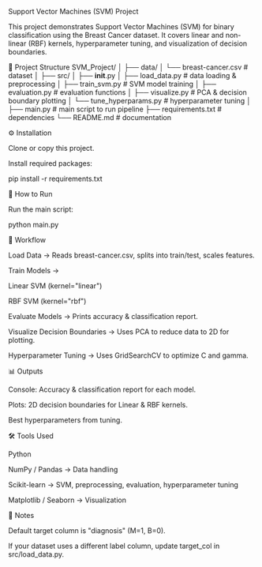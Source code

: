 Support Vector Machines (SVM) Project

This project demonstrates Support Vector Machines (SVM) for binary classification using the Breast Cancer dataset.
It covers linear and non-linear (RBF) kernels, hyperparameter tuning, and visualization of decision boundaries.

📂 Project Structure
SVM_Project/
│
├── data/
│   └── breast-cancer.csv        # dataset
│
├── src/
│   ├── __init__.py
│   ├── load_data.py             # data loading & preprocessing
│   ├── train_svm.py             # SVM model training
│   ├── evaluation.py            # evaluation functions
│   ├── visualize.py             # PCA & decision boundary plotting
│   └── tune_hyperparams.py      # hyperparameter tuning
│
├── main.py                      # main script to run pipeline
├── requirements.txt             # dependencies
└── README.md                    # documentation

⚙️ Installation

Clone or copy this project.

Install required packages:

pip install -r requirements.txt

🚀 How to Run

Run the main script:

python main.py

🔑 Workflow

Load Data → Reads breast-cancer.csv, splits into train/test, scales features.

Train Models →

Linear SVM (kernel="linear")

RBF SVM (kernel="rbf")

Evaluate Models → Prints accuracy & classification report.

Visualize Decision Boundaries → Uses PCA to reduce data to 2D for plotting.

Hyperparameter Tuning → Uses GridSearchCV to optimize C and gamma.

📊 Outputs

Console: Accuracy & classification report for each model.

Plots: 2D decision boundaries for Linear & RBF kernels.

Best hyperparameters from tuning.

🛠️ Tools Used

Python

NumPy / Pandas → Data handling

Scikit-learn → SVM, preprocessing, evaluation, hyperparameter tuning

Matplotlib / Seaborn → Visualization

📌 Notes

Default target column is "diagnosis" (M=1, B=0).

If your dataset uses a different label column, update target_col in src/load_data.py.
